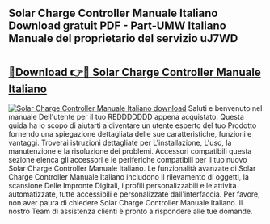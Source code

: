 ## Solar Charge Controller Manuale Italiano Download gratuit PDF - Part-UMW Italiano Manuale del proprietario del servizio uJ7WD

# <h2><a href="http://df9shql.blite.top/?on=Solar+Charge+Controller+Manuale+Italiano">🔗Download 👉🔴 Solar Charge Controller Manuale Italiano</a></h2>

[![Solar Charge Controller Manuale Italiano download](https://i.imgur.com/lujVjoI.png)](http://df9shql.blite.top/?on=Solar+Charge+Controller+Manuale+Italiano)
Saluti e benvenuto nel manuale Dell'utente per il tuo REDDDDDDD appena acquistato. Questa guida ha lo scopo di aiutarti a diventare un utente esperto del tuo Prodotto fornendo una spiegazione dettagliata delle sue caratteristiche, funzioni e vantaggi. Troverai istruzioni dettagliate per L'installazione, L'uso, la manutenzione e la risoluzione dei problemi. Accessori compatibili questa sezione elenca gli accessori e le periferiche compatibili per il tuo nuovo Solar Charge Controller Manuale Italiano. Le funzionalità avanzate di Solar Charge Controller Manuale Italiano includono il rilevamento di oggetti, la scansione Delle Impronte Digitali, i profili personalizzabili e le attività automatizzate, tutte accessibili e personalizzate dall'interfaccia. Per favore, non aver paura di chiedere Solar Charge Controller Manuale Italiano. Il nostro Team di assistenza clienti è pronto a rispondere alle tue domande.

